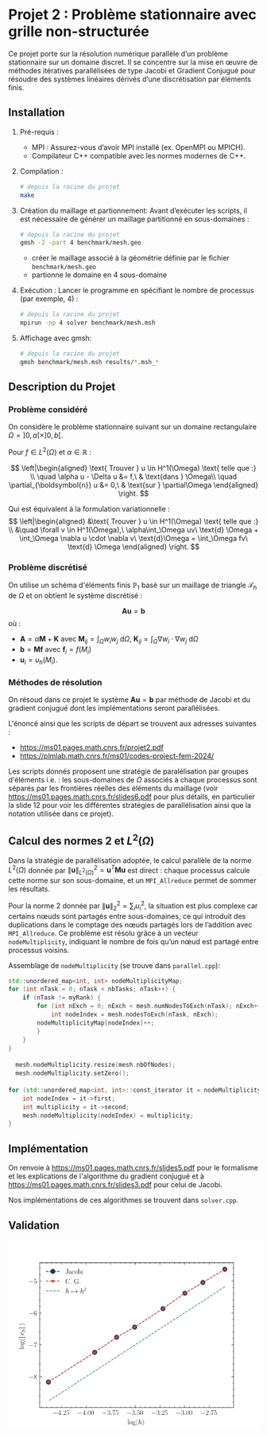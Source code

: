 # Projet 2 : Problème stationnaire avec grille non-structurée

Ce projet porte sur la résolution numérique parallèle d’un problème stationnaire sur un domaine discret. Il se concentre sur la mise en œuvre de méthodes itératives parallélisées de type Jacobi et Gradient Conjugué pour résoudre des systèmes linéaires dérivés d’une discrétisation par éléments finis.


## Installation
1.	Pré-requis :
    - MPI : Assurez-vous d’avoir MPI installé (ex. OpenMPI ou MPICH).
	- Compilateur C++ compatible avec les normes modernes de C++.
2.	Compilation :
    ```bash
    # depuis la racine du projet
    make
    ```


3. Création du maillage et partionnement:
    Avant d’exécuter les scripts, il est nécessaire de générer un maillage partitionné en sous-domaines :

    ```bash
    # depuis la racine du projet
    gmsh -2 -part 4 benchmark/mesh.geo
    ```
    - créer le maillage associé à la géométrie définie par le fichier `benchmark/mesh.geo`
    - partionne le domaine en 4 sous-domaine

4. Exécution :
    Lancer le programme en spécifiant le nombre de processus (par exemple, 4) : 
    ```bash
    # depuis la racine du projet
    mpirun -np 4 solver benchmark/mesh.msh
    ```

5. Affichage avec gmsh:
    ```bash
    # depuis la racine du projet
    gmsh benchmark/mesh.msh results/*.msh_*
    ```

## Description du Projet

### Problème considéré
On considère le problème stationnaire suivant sur un domaine rectangulaire $\Omega = ]0,a[\times]0,b[$. 

Pour $f\in L^2(\Omega)$ et $\alpha \in \mathbb{R}$ :

$$
\left|\begin{aligned}
\text{ Trouver } u \in H^1(\Omega) \text{ telle que :} \\
\quad \alpha u - \Delta u &= f,\ & \text{dans } \Omega\\
\quad  \partial_{\boldsymbol{n}} u &= 0,\ & \text{sur } \partial\Omega
\end{aligned}
\right.
$$

Qui est équivalent à la formulation variationnelle :
$$
\left|\begin{aligned}
&\text{ Trouver } u \in H^1(\Omega) \text{ telle que :} \\
&\quad \forall v \in H^1(\Omega),\ \alpha\int_\Omega uv\ \text{d} \Omega + \int_\Omega \nabla u \cdot \nabla v\ \text{d}\Omega = \int_\Omega fv\ \text{d} \Omega
\end{aligned}
\right.
$$

### Problème discrétisé
On utilise un schéma d'éléments finis $\mathbb{P}_1$ basé sur un maillage de triangle $\mathcal{T}_h$ de $\Omega$ et on obtient le système discrétisé :

$$
\boldsymbol{A} \boldsymbol{u} = \boldsymbol{b}
$$
où : 
- $\boldsymbol{A} = \alpha\boldsymbol{M} + \boldsymbol{K}$ avec $\boldsymbol{M}_{ij} = \int_\Omega w_iw_j\ \text{d} \Omega$, $\boldsymbol{K}_{ij} = \int_\Omega \nabla w_i \cdot \nabla w_j\ \text{d} \Omega$
- $\boldsymbol{b} = \boldsymbol{M}\boldsymbol{f}$ avec $\boldsymbol{f}_i = f(M_i)$
- $\boldsymbol{u}_i = u_h(M_i)$.

### Méthodes de résolution
On résoud dans ce projet le système $\boldsymbol{A} \boldsymbol{u} = \boldsymbol{b}$ par méthode de Jacobi et du gradient conjugué dont les implémentations seront parallélisées.

L'énoncé ainsi que les scripts de départ se trouvent aux adresses suivantes : 
- https://ms01.pages.math.cnrs.fr/projet2.pdf
- https://plmlab.math.cnrs.fr/ms01/codes-project-fem-2024/

Les scripts donnés proposent une stratégie de paralélisation par groupes d'éléments i.e. : les sous-domaines de $\Omega$ associés à chaque processus sont séparés par les frontières réelles des éléments du maillage (voir https://ms01.pages.math.cnrs.fr/slides6.pdf pour plus détails, en particulier la slide 12 pour voir les différentes stratégies de parallélisation ainsi que la notation utilisée dans ce projet).

## Calcul des normes 2 et $L^2(\Omega)$

Dans la stratégie de parallélisation adoptée, le calcul parallèle de la norme $L^2(\Omega)$ donnée par $\|\boldsymbol{u}\|_{L^2(\Omega)}^2 = \boldsymbol{u}^T\boldsymbol{M}\boldsymbol{u}$ est direct : chaque processus calcule cette norme sur son sous-domaine, et un `MPI_Allreduce` permet de sommer les résultats.

Pour la norme 2 donnée par $\|\boldsymbol{u}\|_2^2 = \sum_{i}u_i^2$, la situation est plus complexe car certains nœuds sont partagés entre sous-domaines, ce qui introduit des duplications dans le comptage des nœuds partagés lors de l’addition avec `MPI_Allreduce`. Ce problème est résolu grâce à un vecteur `nodeMultiplicity`, indiquant le nombre de fois qu’un nœud est partagé entre processus voisins.

Assemblage de `nodeMultiplicity` (se trouve dans `parallel.cpp`):
```cpp
std::unordered_map<int, int> nodeMultiplicityMap;
for (int nTask = 0; nTask < nbTasks; nTask++) {
    if (nTask != myRank) {
        for (int nExch = 0; nExch < mesh.numNodesToExch(nTask); nExch++) {
            int nodeIndex = mesh.nodesToExch(nTask, nExch);
        nodeMultiplicityMap[nodeIndex]++;
        }
    }
}

  mesh.nodeMultiplicity.resize(mesh.nbOfNodes);
  mesh.nodeMultiplicity.setZero();

for (std::unordered_map<int, int>::const_iterator it = nodeMultiplicityMap.begin(); it != nodeMultiplicityMap.end(); ++it) {
    int nodeIndex = it->first;
    int multiplicity = it->second;
    mesh.nodeMultiplicity(nodeIndex) = multiplicity;
}
```

## Implémentation
On renvoie à https://ms01.pages.math.cnrs.fr/slides5.pdf pour le formalisme et les explications de l'algorithme du gradient conjugué et à https://ms01.pages.math.cnrs.fr/slides3.pdf pour celui de Jacobi. 

Nos implémentations de ces algorithmes se trouvent dans `solver.cpp`.

## Validation
<picture>
<img alt="Asymptotic accuracy" src="validation/asymptotic_accuracy/asymptotic_accuracy.svg">
</picture>